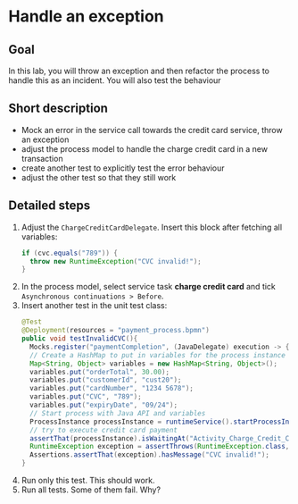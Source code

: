 # Handle an exception

## Goal

In this lab, you will throw an exception and then refactor the process to handle this as an incident. You will also test the behaviour

## Short description

* Mock an error in the service call towards the credit card service, throw an exception
* adjust the process model to handle the charge credit card in a new transaction
* create another test to explicitly test the error behaviour
* adjust the other test so that they still work

## Detailed steps

1. Adjust the `ChargeCreditCardDelegate`. Insert this block after fetching all variables:
    ```java
    if (cvc.equals("789")) {
      throw new RuntimeException("CVC invalid!");
    }
    ```
2. In the process model, select service task **charge credit card** and tick `Asynchronous continuations > Before`.
3. Insert another test in the unit test class:
    ```java
    @Test
    @Deployment(resources = "payment_process.bpmn")
    public void testInvalidCVC(){
      Mocks.register("paymentCompletion", (JavaDelegate) execution -> {});
      // Create a HashMap to put in variables for the process instance
      Map<String, Object> variables = new HashMap<String, Object>();
      variables.put("orderTotal", 30.00);
      variables.put("customerId", "cust20");
      variables.put("cardNumber", "1234 5678");
      variables.put("CVC", "789");
      variables.put("expiryDate", "09/24");
      // Start process with Java API and variables
      ProcessInstance processInstance = runtimeService().startProcessInstanceByKey("PaymentProcess", variables);
      // try to execute credit card payment
      assertThat(processInstance).isWaitingAt("Activity_Charge_Credit_Card");
      RuntimeException exception = assertThrows(RuntimeException.class, () -> execute(job()));
      Assertions.assertThat(exception).hasMessage("CVC invalid!");
    }
    ```
4. Run only this test. This should work.
5. Run all tests. Some of them fail. Why?